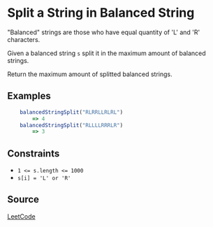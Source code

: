 # Split a String in Balanced String

"Balanced" strings are those who have equal quantity of 'L' and 'R' characters.

Given a balanced string `s` split it in the maximum amount of balanced strings.

Return the maximum amount of splitted balanced strings.

## Examples

```javascript
    balancedStringSplit("RLRRLLRLRL")
        => 4
    balancedStringSplit("RLLLLRRRLR")
        => 3
```

## Constraints
- `1 <= s.length <= 1000`
- `s[i] = 'L' or 'R'`

## Source
[LeetCode](https://leetcode.com/problems/split-a-string-in-balanced-strings/)